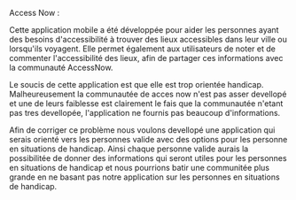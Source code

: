 Access Now : 

Cette application mobile a été développée pour aider les personnes ayant des besoins d'accessibilité à trouver des lieux accessibles dans leur ville ou lorsqu'ils voyagent. Elle permet également aux utilisateurs de noter et de commenter l'accessibilité des lieux, afin de partager ces informations avec la communauté AccessNow.

Le soucis de cette application est que elle est trop orientée handicap. Malheureusement la communautée de acces now n'est pas asser devellopé et une de leurs faiblesse est clairement le fais que la communautée n'etant pas tres devellopée, l'application ne fournis pas beaucoup d'informations. 

Afin de corriger ce problème nous voulons devellopé une application qui serais orienté vers les personnes valide avec des options pour les personne en situations de handicap. Ainsi chaque personne valide aurais la possibilitée de donner des informations qui seront utiles pour les personnes en situations de handicap et nous pourrions batir une communitée plus grande en ne basant pas notre application sur les personnes en situations de handicap. 
